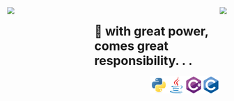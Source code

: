 <div style="display: flex;">
    <div style="flex: 1;">
        <img align="left" width="200" src="https://media4.giphy.com/media/HuMeI6fh2sKfdHlzKF/giphy.gif?cid=ecf05e47qm8bw4cso11hijweidulqzbyoztgybhtzs34xmou&ep=v1_stickers_search&rid=giphy.gif&ct=s"/>
    </div>

<div>
    <h1 text-align="right">👾 with great power, comes great responsibility. . .</h1>
    <p>
        <a href="https://www.cprogramming.com/" target="_blank" rel="noreferrer"> 
        <img align="right" src="https://raw.githubusercontent.com/devicons/devicon/master/icons/c/c-original.svg" alt="c" width="40" height="40"/> 
        </a>
        <a href="https://www.w3schools.com/cs/" target="_blank" rel="noreferrer"> 
        <img align="right" src="https://raw.githubusercontent.com/devicons/devicon/master/icons/csharp/csharp-original.svg" alt="csharp" width="40" height="40"/> 
        </a> 
        <a href="https://www.java.com" target="_blank" rel="noreferrer"> 
        <img align="right" src="https://raw.githubusercontent.com/devicons/devicon/master/icons/java/java-original.svg" alt="java" width="40" height="40"/> 
        </a> 
        <a href="https://www.python.org" target="_blank" rel="noreferrer"> 
        <img align="right" src="https://raw.githubusercontent.com/devicons/devicon/master/icons/python/python-original.svg" alt="python" width="40" height="40"/> 
        </a>
        </p>
</div>

<div>    
    <a href="https://github.com/Hisllaylla"><img align="right" height="160em" src="https://github-profile-summary-cards.vercel.app/api/cards/profile-details?username=Hisllaylla&theme=jolly&include_border=true"/>
    </a>
<div>
